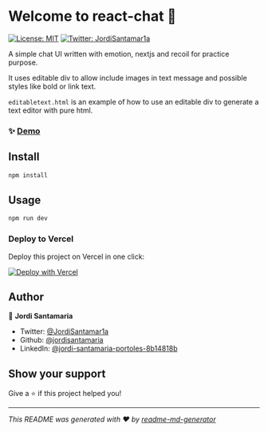 # Welcome to react-chat 👋

[![License: MIT](https://img.shields.io/badge/License-MIT-yellow.svg)](#)
[![Twitter: JordiSantamar1a](https://img.shields.io/twitter/follow/JordiSantamar1a.svg?style=social)](https://twitter.com/JordiSantamar1a)

A simple chat UI written with emotion, nextjs and recoil for practice purpose.

It uses editable div to allow include images in text message and possible styles like bold or link text.

`editabletext.html` is an example of how to use an editable div to generate a text editor with pure html.

### ✨ [Demo](https://react-chat-lake.vercel.app/)


## Install

```sh
npm install
```

## Usage

```sh
npm run dev
```

### Deploy to Vercel

Deploy this project on Vercel in one click:

[![Deploy with Vercel](https://vercel.com/button)](https://vercel.com/new/git/external?repository-url=https://github.com/jordisantamaria/react-chat)

## Author

👤 **Jordi Santamaria**

- Twitter: [@JordiSantamar1a](https://twitter.com/JordiSantamar1a)
- Github: [@jordisantamaria](https://github.com/jordisantamaria)
- LinkedIn: [@jordi-santamaria-portoles-8b14818b](https:/www.linkedin.com/in/jordi-santamaria-portoles-8b14818b/)

## Show your support

Give a ⭐️ if this project helped you!

---

_This README was generated with ❤️ by [readme-md-generator](https://github.com/kefranabg/readme-md-generator)_
